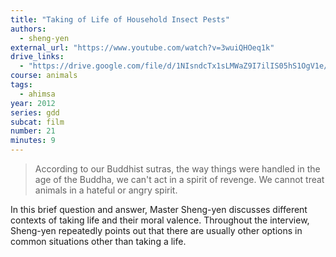 ```yaml
---
title: "Taking of Life of Household Insect Pests"
authors:
  - sheng-yen
external_url: "https://www.youtube.com/watch?v=3wuiQHOeq1k"
drive_links:
  - "https://drive.google.com/file/d/1NIsndcTx1sLMWaZ9I7ilIS05hS1OgV1e/view?usp=sharing"
course: animals
tags:
  - ahimsa
year: 2012
series: gdd
subcat: film
number: 21
minutes: 9
---
```


> According to our Buddhist sutras, the way things were handled in the age of the Buddha, we can't act in a spirit of revenge. We cannot treat animals in a hateful or angry spirit.

In this brief question and answer, Master Sheng-yen discusses different contexts of taking life and their moral valence. Throughout the interview, Sheng-yen repeatedly points out that there are usually other options in common situations other than taking a life.